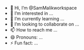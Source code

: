 - 👋 Hi, I’m @SamMalikworkspace
- 👀 I’m interested in ...
- 🌱 I’m currently learning ...
- 💞️ I’m looking to collaborate on ...
- 📫 How to reach me ...
- 😄 Pronouns: ...
- ⚡ Fun fact: ...

<!---
SamMalikworkspace/SamMalikworkspace is a ✨ special ✨ repository because its `README.md` (this file) appears on your GitHub profile.
You can click the Preview link to take a look at your changes.
--->
